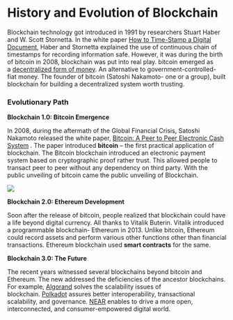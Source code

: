 
# History and Evolution of Blockchain

Blockchain technology got introduced in 1991 by researchers Stuart Haber and W. Scott Stornetta. In the white paper [How to Time-Stamp a Digital Document](https://citeseerx.ist.psu.edu/viewdoc/download?doi=10.1.1.103.5300&rep=rep1&type=pdf), Haber and Stornetta explained the use of continuous chain of timestamps for recording information safe. However, it was during the birth of bitcoin in 2008, blockchain was put into real play. bitcoin emerged as a [decentralized form of money](https://learn.kba.ai/course/blockchain-foundation-program/lessons/how-is-bitcoin-different-from-fiat-currency/). An alternative to government-controlled- fiat money. The founder of bitcoin (Satoshi Nakamoto- one or a group), built blockchain for building a decentralized system worth trusting.

### **Evolutionary Path**

**Blockchain 1.0: Bitcoin Emergence**

In 2008, during the aftermath of the Global Financial Crisis, Satoshi Nakamoto released the white paper, [Bitcoin: A Peer to Peer Electronic Cash System](https://bitcoin.org/bitcoin.pdf) . The paper introduced **bitcoin** – the first practical application of blockchain. The Bitcoin blockchain introduced an electronic payment system based on cryptographic proof rather trust. This allowed people to transact peer to peer without any dependency on third party. With the public unveiling of bitcoin came the public unveiling of Blockchain.

![](https://learn.kba.ai/wp-content/uploads/2021/10/Introduction_to_Bitcoin.png)

**Blockchain 2.0: Ethereum Development**

Soon after the release of bitcoin, people realized that blockchain could have a life beyond digital currency. All thanks to Vitalik Buterin. Vitalik introduced a programmable blockchain- Ethereum in 2013. Unlike bitcoin, Ethereum could record assets and perform various other functions other than financial transactions. Ethereum blockchain used **smart contracts** for the same.

**Blockchain 3.0: The Future**

The recent years witnessed several blockchains beyond bitcoin and Ethereum. The new addressed the deficiencies of the ancestor blockchains. For example, [Algorand](https://www.youtube.com/watch?v=bqYq8C4rZ8c) solves the scalability issues of blockchain. [Polkadot](https://www.youtube.com/watch?v=9xyGp-fNUw4) assures better interoperability, transactional scalability, and governance. [NEAR](https://www.youtube.com/watch?v=5hqX-XAZn5M) enables to drive a more open, interconnected, and consumer-empowered digital world.

